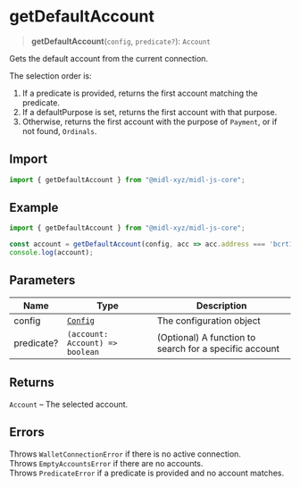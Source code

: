 # getDefaultAccount

> **getDefaultAccount**(`config`, `predicate?`): `Account`

Gets the default account from the current connection.

The selection order is:
1. If a predicate is provided, returns the first account matching the predicate.
2. If a defaultPurpose is set, returns the first account with that purpose.
3. Otherwise, returns the first account with the purpose of `Payment`, or if not found, `Ordinals`.

## Import

```ts
import { getDefaultAccount } from "@midl-xyz/midl-js-core";
```

## Example

```ts
import { getDefaultAccount } from "@midl-xyz/midl-js-core";

const account = getDefaultAccount(config, acc => acc.address === 'bcrt1q...');
console.log(account);
```

## Parameters

| Name       | Type                                                            | Description                                            |
| ---------- | --------------------------------------------------------------- | ------------------------------------------------------ |
| config     | [`Config`](../configuration.md#creating-a-configuration-object) | The configuration object                               |
| predicate? | `(account: Account) => boolean`                                 | (Optional) A function to search for a specific account |

## Returns

`Account` – The selected account.

## Errors

Throws `WalletConnectionError` if there is no active connection.  
Throws `EmptyAccountsError` if there are no accounts.  
Throws `PredicateError` if a predicate is provided and no account matches.
